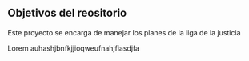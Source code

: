 ## Objetivos del reositorio 


Este proyecto se encarga de manejar los planes de la liga de la justicia

Lorem auhashjbnfkjjioqweufnahjfiasdjfa


